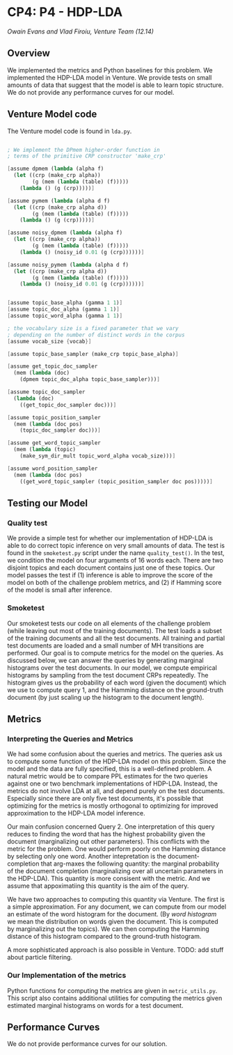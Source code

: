 # CP4: P4 - HDP-LDA

*Owain Evans and Vlad Firoiu, Venture Team (12.14)*

## Overview
We implemented the metrics and Python baselines for this problem. We implemented the HDP-LDA model in Venture. We provide tests on small amounts of data that suggest that the model is able to learn topic structure. We do not provide any performance curves for our model. 


## Venture Model code

The Venture model code is found in `lda.py`.


```scheme

; We implement the DPmem higher-order function in
; terms of the primitive CRP constructor 'make_crp'

[assume dpmem (lambda (alpha f)
  (let ((crp (make_crp alpha))
        (g (mem (lambda (table) (f)))))
    (lambda () (g (crp)))))]

[assume pymem (lambda (alpha d f)
  (let ((crp (make_crp alpha d))
        (g (mem (lambda (table) (f)))))
    (lambda () (g (crp)))))]

[assume noisy_dpmem (lambda (alpha f)
  (let ((crp (make_crp alpha))
        (g (mem (lambda (table) (f)))))
    (lambda () (noisy_id 0.01 (g (crp))))))]

[assume noisy_pymem (lambda (alpha d f)
  (let ((crp (make_crp alpha d))
        (g (mem (lambda (table) (f)))))
    (lambda () (noisy_id 0.01 (g (crp))))))]


[assume topic_base_alpha (gamma 1 1)]
[assume topic_doc_alpha (gamma 1 1)]
[assume topic_word_alpha (gamma 1 1)]

; the vocabulary size is a fixed parameter that we vary
; depending on the number of distinct words in the corpus
[assume vocab_size {vocab}]

[assume topic_base_sampler (make_crp topic_base_alpha)]

[assume get_topic_doc_sampler
  (mem (lambda (doc)
    (dpmem topic_doc_alpha topic_base_sampler)))]

[assume topic_doc_sampler
  (lambda (doc)
    ((get_topic_doc_sampler doc)))]

[assume topic_position_sampler
  (mem (lambda (doc pos)
    (topic_doc_sampler doc)))]

[assume get_word_topic_sampler
  (mem (lambda (topic)
    (make_sym_dir_mult topic_word_alpha vocab_size)))]

[assume word_position_sampler
  (mem (lambda (doc pos)
    ((get_word_topic_sampler (topic_position_sampler doc pos)))))]

```


## Testing our Model

### Quality test
We provide a simple test for whether our implementation of HDP-LDA is able to do correct topic inference on very small amounts of data. The test is found in the `smoketest.py` script under the name `quality_test()`. In the test, we condition the model on four arguments of 16 words each. There are two disjoint topics and each document contains just one of these topics. Our model passes the test if (1) inference is able to improve the score of the model on both of the challenge problem metrics, and (2) if Hamming score of the model is small after inference. 

### Smoketest
Our smoketest tests our code on all elements of the challenge problem (while leaving out most of the training documents). The test loads a subset of the training documents and all the test documents. All training and partial test documents are loaded and a small number of MH transitions are performed. Our goal is to compute metrics for the model on the queries. As discussed below, we can answer the queries by generating marginal histograms over the test documents. In our model, we compute empirical histograms by sampling from the test document CRPs repeatedly. The histogram gives us the probability of each word (given the document) which we use to compute query 1, and the Hamming distance on the ground-truth document (by just scaling up the histogram to the document length). 



## Metrics

### Interpreting the Queries and Metrics
We had some confusion about the queries and metrics. The queries ask us to compute some function of the HDP-LDA model on this problem. Since the model and the data are fully specified, this is a well-defined problem. A natural metric would be to compare PPL estimates for the two queries against one or two benchmark implementations of HDP-LDA. Instead, the metrics do not involve LDA at all, and depend purely on the test documents. Especially since there are only five test documents, it's possible that optimizing for the metrics is mostly orthogonal to optimizing for improved approximation to the HDP-LDA model inference.

Our main confusion concerned Query 2. One interpretation of this query reduces to finding the word that has the highest probability given the document (marginalizing out other parameters). This conflicts with the metric for the problem. One would perform poorly on the Hamming distance by selecting only one word. Another intepretation is the document-completion that arg-maxes the following quantity: the marginal probability of the document completion (marginalizing over all uncertain parameters in the HDP-LDA). This quantity is more consisent with the metric. And we assume that appoximatiing this quantity is the aim of the query.

We have two approaches to computing this quantity via Venture. The first is a simple approximation. For any document, we can compute from our model an estimate of the word histogram for the document. (By *word histogram* we mean the distribution on words given the document. This is computed by  marginalizing out the topics). We can then computing the Hamming distance of this histogram compared to the ground-truth histogram.

A more sophisticated approach is also possible in Venture. TODO: add stuff about particle filtering.


### Our Implementation of the metrics
Python functions for computing the metrics are given in `metric_utils.py`. This script also contains additional utilities for computing the metrics given estimated marginal histograms on words for a test document. 


## Performance Curves
We do not provide performance curves for our solution. 






